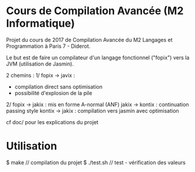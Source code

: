 Cours de Compilation Avancée (M2 Informatique)
==============================================

Projet du cours de 2017 de Compilation Avancée du
M2 Langages et Programmation à Paris 7 - Diderot. 

Le but est de faire un compilateur d'un langage
fonctionnel ("fopix") vers la JVM (utilisation de Jasmin).

2 chemins :
1/ fopix -> javix :
- compilation direct sans optimisation
- possibilité d'explosion de la pile

2/
fopix  -> jakix  : mis en forme A-normal (ANF)
jakix  -> kontix : continuation passing style
kontix -> jakix  : compilation vers jasmin avec optimisation

cf doc/ pour les explications du projet

Utilisation
==============================================
$ make // compilation du projet 
$ ./test.sh // test - vérification des valeurs 

